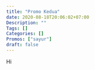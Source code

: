 ```yaml
---
title: "Promo Kedua"
date: 2020-08-18T20:06:02+07:00
Description: ""
Tags: []
Categories: []
Promos: ["sayur"]
draft: false
---
```


Hi